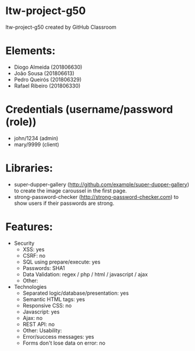 # ltw-project-g50
ltw-project-g50 created by GitHub Classroom

# Elements:
 - Diogo Almeida    (201806630)
 - João Sousa       (201806613)
 - Pedro Queirós    (201806329)
 - Rafael Ribeiro   (201806330)

# Credentials (username/password (role))
 - john/1234 (admin)
 - mary/9999 (client)

# Libraries:
 - super-dupper-gallery (http://github.com/example/super-dupper-gallery) to create the image caroussel in the first page.
 - strong-password-checker (http://strong-password-checker.com) to show users if their passwords are strong.

# Features:
 - Security
     - XSS: yes
     - CSRF: no
     - SQL using prepare/execute: yes
     - Passwords: SHA1
     - Data Validation: regex / php / html / javascript / ajax
     - Other:
 - Technologies
     - Separated logic/database/presentation: yes
     - Semantic HTML tags: yes
     - Responsive CSS: no
     - Javascript: yes
     - Ajax: no
     - REST API: no
     - Other:
  Usability:
     - Error/success messages: yes
     - Forms don't lose data on error: no
 